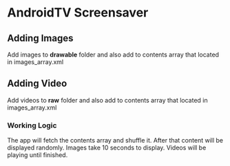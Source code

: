 # AndroidTV Screensaver

## Adding Images

Add images to **drawable** folder and also add to contents array that located in images_array.xml


## Adding Video

Add videos to **raw** folder and also add to contents array that located in images_array.xml


### Working Logic

The app will fetch the contents array and shuffle it. After that content will be displayed randomly. Images take 10 seconds to display. Videos will be playing until finished.